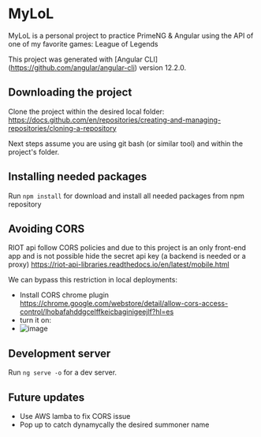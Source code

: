 # MyLoL

MyLoL is a personal project to practice PrimeNG & Angular using the API of one of my favorite games: League of Legends

This project was generated with [Angular CLI] (https://github.com/angular/angular-cli) version 12.2.0.


## Downloading the project

Clone the project within the desired local folder: https://docs.github.com/en/repositories/creating-and-managing-repositories/cloning-a-repository 

Next steps assume you are using git bash (or similar tool) and within the project's folder.


## Installing needed packages

Run `npm install` for download and install all needed packages from npm repository


## Avoiding CORS

RIOT api follow CORS policies and due to this project is an only front-end app and is not possible hide the secret api key (a backend is needed or a proxy)
https://riot-api-libraries.readthedocs.io/en/latest/mobile.html

We can bypass this restriction in local deployments:
- Install CORS chrome plugin https://chrome.google.com/webstore/detail/allow-cors-access-control/lhobafahddgcelffkeicbaginigeejlf?hl=es
- turn it on: 
- 
     ![image](https://user-images.githubusercontent.com/62815133/140618669-8bdd82f1-cc6f-4d9a-9bf9-f6960e268abd.png)
  

## Development server

Run `ng serve -o` for a dev server.


## Future updates

- Use AWS lamba to fix CORS issue
- Pop up to catch dynamycally the desired summoner name
